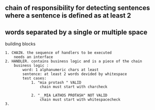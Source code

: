 ## chain of responsibility for detecting sentences where a sentence is defined as at least 2 
## words separated by a single or multiple space 

building blocks 

	1. CHAIN. the sequence of handlers to be executed
		needs an interface
	2. HANDLER. contains business logic and is a piece of the chain
		business logic :
			word: 1 alphanumeric chars at least
			sentence: at least 2 words devided by whitespace 
			test cases:
				1. "mia protash " VALID 
					chain must start with charcheck

				2. "__MIA LATHOS PROTASH" NOT VALID
					chain must start with whitespacecheck
	3. 
	
	
